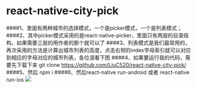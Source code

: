 # react-native-city-pick
####1、里面有两种城市的选择模式，一个是picker模式，一个是列表模式；
####2、其中picker模式采用的是react-native-picker，里面只有两层的目录结构，如果需要三层的用作者的那个就可以了
####3、列表模式是我们最常用的，再次采用的方法是计算出城市列表的高度，点击右侧的index字母索引就可以对应到相应的字母对应的城市列表，各位请看下图
####4、如果要运行我的代码，需要先下载下来 git clone https://github.com/LiuC520/react-native-city-pick/
####5、然后 npm i
####6、然后react-native run-android 或者 react-native run-ios
![](https://github.com/LiuC520/react-native-city-pick/blob/master/src/screenshorts/%E6%9C%AA%E6%A0%87%E9%A2%98-2.png)

